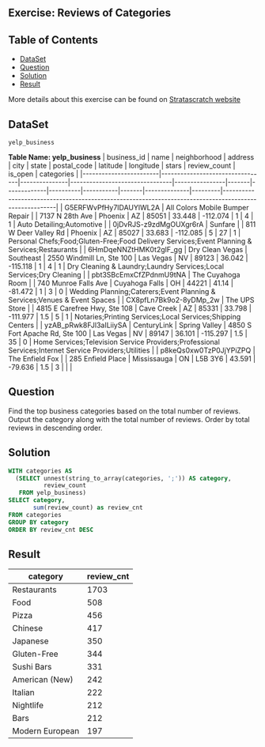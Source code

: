 ## Exercise: Reviews of Categories

## Table of Contents
- [DataSet](https://github.com/mukaruernest/SQL-StratascratchExercises/tree/master/Review%20of%20Categories(UNNEST)#dataset)
- [Question](https://github.com/mukaruernest/SQL-StratascratchExercises/tree/master/Review%20of%20Categories(UNNEST)#question)
- [Solution](https://github.com/mukaruernest/SQL-StratascratchExercises/tree/master/Review%20of%20Categories(UNNEST)#solution)
- [Result](https://github.com/mukaruernest/SQL-StratascratchExercises/tree/master/Review%20of%20Categories(UNNEST)#result)

More details about this exercise can be found on [Stratascratch website](https://platform.stratascratch.com/coding/10049-reviews-of-categories?python=)

## DataSet

`yelp_business`



**Table Name: yelp_business**
| business_id            | name                            | neighborhood  | address                        | city           | state | postal_code | latitude | longitude | stars | review_count | is_open | categories                                                                                            |
|------------------------|---------------------------------|---------------|--------------------------------|----------------|-------|-------------|----------|-----------|-------|--------------|---------|-------------------------------------------------------------------------------------------------------|
| G5ERFWvPfHy7IDAUYlWL2A | All Colors Mobile Bumper Repair |               | 7137 N 28th Ave                | Phoenix        | AZ    | 85051       | 33.448   | -112.074  | 1     | 4            | 1       | Auto Detailing;Automotive                                                                             |
| 0jDvRJS-z9zdMgOUXgr6rA | Sunfare                         |               | 811 W Deer Valley Rd           | Phoenix        | AZ    | 85027       | 33.683   | -112.085  | 5     | 27           | 1       | Personal Chefs;Food;Gluten-Free;Food Delivery Services;Event Planning & Services;Restaurants          |
| 6HmDqeNNZtHMK0t2glF_gg | Dry Clean Vegas                 | Southeast     | 2550 Windmill Ln, Ste 100      | Las Vegas      | NV    | 89123       | 36.042   | -115.118  | 1     | 4            | 1       | Dry Cleaning & Laundry;Laundry Services;Local Services;Dry Cleaning                                   |
| pbt3SBcEmxCfZPdnmU9tNA | The Cuyahoga Room               |               | 740 Munroe Falls Ave           | Cuyahoga Falls | OH    | 44221       | 41.14    | -81.472   | 1     | 3            | 0       | Wedding Planning;Caterers;Event Planning & Services;Venues & Event Spaces                             |
| CX8pfLn7Bk9o2-8yDMp_2w | The UPS Store                   |               | 4815 E Carefree Hwy, Ste 108   | Cave Creek     | AZ    | 85331       | 33.798   | -111.977  | 1.5   | 5            | 1       | Notaries;Printing Services;Local Services;Shipping Centers                                            |
| yzAB_pRwk8FJl3aILiiySA | CenturyLink                     | Spring Valley | 4850 S Fort Apache Rd, Ste 100 | Las Vegas      | NV    | 89147       | 36.101   | -115.297  | 1.5   | 35           | 0       | Home Services;Television Service Providers;Professional Services;Internet Service Providers;Utilities |
| p8keQs0xw0TzP0JjYPiZPQ | The Enfield Fox                 |               | 285 Enfield Place              | Mississauga    | ON    | L5B 3Y6     | 43.591   | -79.636   | 1.5   | 3            |         |                                                                                                       |

## Question 

Find the top business categories based on the total number of reviews. Output the category along with the total number of reviews. Order by total reviews in descending order.
## Solution

``` SQL
WITH categories AS
  (SELECT unnest(string_to_array(categories, ';')) AS category,
          review_count
   FROM yelp_business)
SELECT category,
       sum(review_count) as review_cnt
FROM categories
GROUP BY category
ORDER BY review_cnt DESC
```

## Result

| category        | review_cnt |
|-----------------|------------|
| Restaurants     | 1703       |
| Food            | 508        |
| Pizza           | 456        |
| Chinese         | 417        |
| Japanese        | 350        |
| Gluten-Free     | 344        |
| Sushi Bars      | 331        |
| American (New)  | 242        |
| Italian         | 222        |
| Nightlife       | 212        |
| Bars            | 212        |
| Modern European | 197        |
